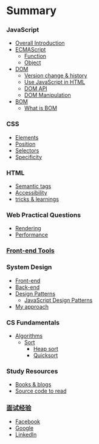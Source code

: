 # Summary

### JavaScript
  * [Overall Introduction](javascript/javascript.md)
  * [ECMAScript]()
    * [Function](javascript/ECMAScript/function.md)
    * [Object](javascript/ECMAScript/object.md)
  * [DOM]()
    * [Version change & history](javascript/DOM/history.md)
    * [Use JavaScript in HTML](javascript/DOM/use-Javascript-in-HTML.md)
    * [DOM API](javascript/DOM/DOM-api.md)
    * [DOM Manipulation](javascript/DOM/DOM-manipulation.md)
  * [BOM]()
    * [What is BOM](javascript/BOM/what-is-BOM.md)

### CSS
  * [Elements](css/elements.md)
  * [Position](css/position.md)
  * [Selectors](css/selectors.md)
  * [Specificity](css/specificity.md)

### HTML
  * [Semantic tags](html/html.md)
  * [Accessibility](html/accessibility.md)
  * [tricks & learnings](html/tricks-learnings.md)

### Web Practical Questions
  * [Rendering](web/rendering.md)
  * [Performance](web/performance.md)

### [Front-end Tools](tools/tools.md)

### System Design
  * [Front-end](system_design/system-design-frontend.md)
  * [Back-end](system_design/system-design-backend.md)
  * [Design Patterns](cs_fundamentals/design_patterns/designPattern.md)
    * [JavaScript Design Patterns](cs_fundamentals/design_patterns/JavaScript_DesignPattern.md)
  * [My approach](system_design/my-approach.md)

### CS Fundamentals
  * [Algorithms](cs_fundamentals/algorithm/leetcode.md)
    * [Sort]()
      * [Heap sort](cs_fundamentals/algorithm/sort/heapSort.md)
      * [Quicksort](cs_fundamentals/algorithm/sort/quicksort.md)

### Study Resources
  * [Books & blogs](study_resources/study-resources.md)
  * [Source code to read](study_resources/source-code-to-read/readlist.md)

### [面试经验](面试经验.md)
  * [Facebook]()
  * [Google]()
  * [LinkedIn]()
